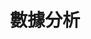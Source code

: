 ---
category: [dataanalysis] #Category ID.
hue: var(--c-themeHueRed) #Category hue. See note [1].
title: 數據分析 #Category title.
description: 使用 Juila, R, SQL 練習數據分析。
---